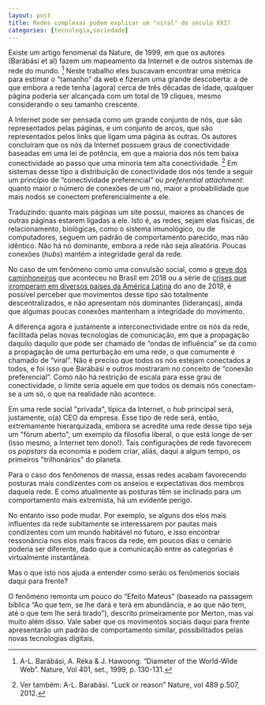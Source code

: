 ```yaml
---
layout: post
title: Redes complexas podem explicar um "viral" do século XXI?
categories: [tecnologia,sociedade]
---
```




Existe um artigo fenomenal da Nature, de 1999, em que os autores (Barábási et 
al) fazem um mapeamento da Internet e de outros sistemas de rede do mundo. [^1] Neste trabalho eles buscavam encontrar uma métrica para estimar o "tamanho" da web e fizeram uma grande descoberta: a de que embora a rede tenha (agora) cerca de três dêcadas de idade, qualquer página poderia ser alcançada com um total de 19 cliques, mesmo considerando o seu tamanho crescente. 

A Internet pode ser pensada como um grande conjunto de nós, que são representados pelas páginas, e um conjunto de arcos, que são representados pelos links que ligam uma página às outras. Os autores concluíram que os nós da Internet possuem graus de conectividade baseadas em uma lei de potência, em que a maioria dos nós tem baixa conectividade ao passo que uma minoria tem alta conectividade. [^2] Em sistemas desse tipo a distribuição de conectividade dos nós tende a seguir um princípio de “conectividade preferencial” ou *preferential attachment*: quanto maior o número de conexões de um nó, maior a probabilidade que mais nodos se conectem preferencialmente a ele.

Traduzindo: quanto mais páginas um site possui, maiores as chances de outras páginas estarem ligadas a ele. Isto é, as redes, sejam elas físicas, de relacionamento, biológicas, como o sistema imunológico, ou de computadores, seguem um padrão de comportamento parecido, mas não idêntico. Não há nó dominante, embora a rede não seja aleatória. Poucas conexões (*hubs*) mantém a integridade geral da rede. 

No caso de um fenômeno como uma convulsão social, como a [greve dos caminhoneiros](https://pt.wikipedia.org/wiki/Greve_dos_caminhoneiros_no_Brasil_em_2018) que aconteceu no Brasil em 2018 ou a série de [crises que irromperam em diversos países da América Latina](https://www.bbc.com/portuguese/internacional-50386894) do ano de 2019, é possível perceber que movimentos desse tipo são totalmente descentralizados, e não apresentam nós dominantes (lideranças), ainda que algumas poucas conexões mantenham a integridade do movimento. 

A diferença agora é justamente a interconectividade entre os nós da rede, facilitada pelas novas tecnologias de comunicação, em que a propagação daquilo daquilo que pode ser chamado de “ondas de influência” se dá como a propagação de uma perturbação em uma rede, o que comumente é chamado de “viral”. Não é preciso que todos os nós estejam conectados a todos, e foi isso que Barábási e outros mostraram no conceito de “conexão preferencial”. Como não há restrição de escala para esse grau 
de conectividade, o limite seria aquele em que todos os demais nós conectam-se a um só, o que na realidade não acontece.

Em uma rede social "privada", típica da Internet, o *hub* principal será, justamente, o(a) CEO da empresa. Esse tipo de rede será, então, extremamente hierarquizada, embora  se acredite uma rede desse tipo seja um "fórum aberto", um exemplo da filosofia liberal, o que está longe de ser (isso mesmo, a Internet tem dono!). Tais configurações de rede favorecem os *popstars* da economia e podem criar, aliás, daqui a algum tempo, os primeiros "trilhonários" do planeta. 

Para o caso dos fenômenos de massa, essas redes acabam favorecendo posturas mais condizentes com os anseios e expectativas dos membros daquela rede. E como atualmente as posturas têm se inclinado para um comportamento mais extremista, há um evidente perigo.

No entanto isso pode mudar. Por exemplo, se alguns dos elos mais  influentes da rede subitamente se interessarem por pautas mais condizentes com um mundo habitável no futuro, e isso encontrar ressonância nos elos mais fracos da rede, em poucos dias o cenário poderia ser diferente, dado que a comunicação entre as categorias é virtualmente instantânea.

Mas o que isto nos ajuda a entender como serão os fenômenos sociais daqui para frente?

O fenômeno remonta um pouco do “Efeito Mateus” (baseado na passagem bíblica “Ao que tem, se lhe dará e terá em abundância, e ao que não tem, até o que tem lhe será tirado”), descrito primeiramente por Merton, mas vai muito além disso. Vale saber que os movimentos sociais daqui para frente apresentarão um padrão de comportamento similar, possibilitados pelas novas tecnologias digitais.  

[^1]: A-L. Barábási, A. Réka & J. Hawoong. “Diameter of the World-Wide Web”. Nature, Vol 401, set., 1999, p. 130-131.

[^2]: Ver também: A-L. Barabási. “Luck or reason” Nature, vol 489 p.507, 2012.
